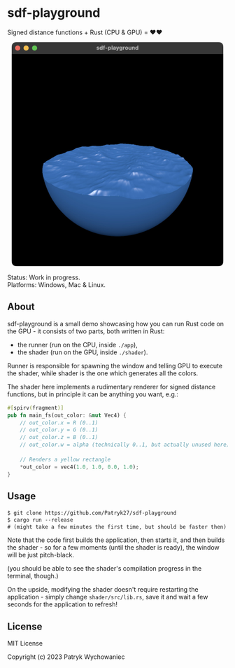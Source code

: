 # sdf-playground

Signed distance functions + Rust (CPU & GPU) = ❤️❤️

<p align="center">
  <img height="512" src="_readme/v1.jpg" />
</p>

Status: Work in progress.    
Platforms: Windows, Mac & Linux.

## About

sdf-playground is a small demo showcasing how you can run Rust code on the GPU -
it consists of two parts, both written in Rust:

- the runner (run on the CPU, inside `./app`),
- the shader (run on the GPU, inside `./shader`).

Runner is responsible for spawning the window and telling GPU to execute the
shader, while shader is the one which generates all the colors.

The shader here implements a rudimentary renderer for signed distance functions,
but in principle it can be anything you want, e.g.:

``` rust
#[spirv(fragment)]
pub fn main_fs(out_color: &mut Vec4) {
    // out_color.x = R (0..1)
    // out_color.y = G (0..1)
    // out_color.z = B (0..1)
    // out_color.w = alpha (technically 0..1, but actually unused here)

    // Renders a yellow rectangle
    *out_color = vec4(1.0, 1.0, 0.0, 1.0); 
}
```

## Usage

```
$ git clone https://github.com/Patryk27/sdf-playground
$ cargo run --release
# (might take a few minutes the first time, but should be faster then)
```

Note that the code first builds the application, then starts it, and then builds
the shader - so for a few moments (until the shader is ready), the window will
be just pitch-black.

(you should be able to see the shader's compilation progress in the terminal,
though.)

On the upside, modifying the shader doesn't require restarting the application -
simply change `shader/src/lib.rs`, save it and wait a few seconds for the
application to refresh!

## License

MIT License

Copyright (c) 2023 Patryk Wychowaniec
